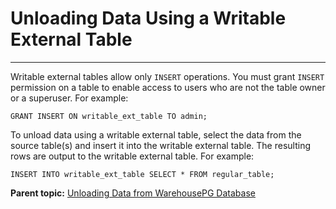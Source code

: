 # Unloading Data Using a Writable External Table
---

Writable external tables allow only `INSERT` operations. You must grant `INSERT` permission on a table to enable access to users who are not the table owner or a superuser. For example:

```
GRANT INSERT ON writable_ext_table TO admin;

```

To unload data using a writable external table, select the data from the source table\(s\) and insert it into the writable external table. The resulting rows are output to the writable external table. For example:

```
INSERT INTO writable_ext_table SELECT * FROM regular_table;

```

**Parent topic:** [Unloading Data from WarehousePG Database](../../load/topics/g-unloading-data-from-greenplum-database.html)

